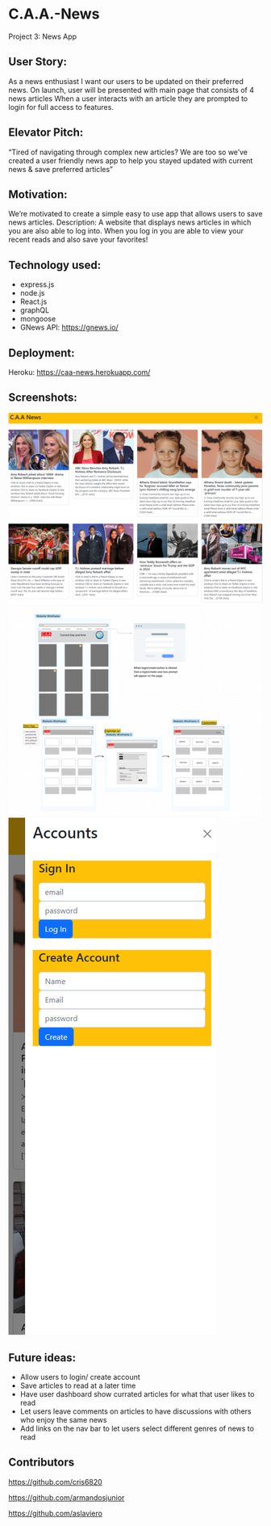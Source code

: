 # C.A.A.-News

Project 3: News App

## User Story:

As a news enthusiast I want our users to be updated on their preferred news.
On launch, user will be presented with main page that consists of 4 news articles
When a user interacts with an article they are prompted to login for full access to features.

## Elevator Pitch:

“Tired of navigating through complex new articles? We are too so we’ve created a user friendly news app to help you stayed updated with current news & save preferred articles”

## Motivation:

We’re motivated to create a simple easy to use app that allows users to save news articles.
Description:
A website that displays news articles in which you are also able to log into. When you log in you are able to view your recent reads and also save your favorites!

## Technology used:

- express.js
- node.js
- React.js
- graphQL
- mongoose
- GNews API: https://gnews.io/

## Deployment:

Heroku: https://caa-news.herokuapp.com/

## Screenshots:

<img src="https://github.com/Aslaviero/C.A.A.-News/blob/main/caanewsscreenshot.png">
<img src="https://github.com/Aslaviero/C.A.A.-News/blob/main/figmascreenshot.png">
<img src="https://github.com/Aslaviero/C.A.A.-News/blob/main/loginforcaanewsScreenshot%202022-12-06%20200639.png">

## Future ideas:

- Allow users to login/ create account
- Save articles to read at a later time
- Have user dashboard show currated articles for what that user likes to read
- Let users leave comments on articles to have discussions with others who enjoy the same news
- Add links on the nav bar to let users select different genres of news to read

## Contributors

https://github.com/cris6820

https://github.com/armandosjunior

https://github.com/aslaviero
